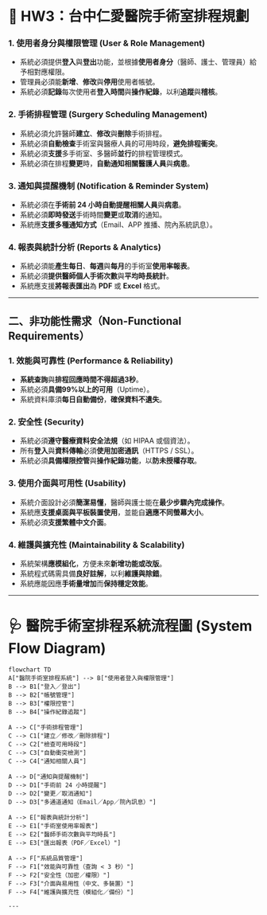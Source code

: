 # 🏥 HW3：台中仁愛醫院手術室排程規劃
### 1. 使用者身分與權限管理 (User & Role Management)
- 系統必須提供**登入**與**登出**功能，並根據**使用者身分**（醫師、護士、管理員）給予相對應權限。  
- 管理員必須能**新增**、**修改**與**停用**使用者帳號。  
- 系統必須**記錄**每次使用者**登入時間**與**操作紀錄**，以利**追蹤**與**稽核**。  

### 2. 手術排程管理 (Surgery Scheduling Management)
- 系統必須允許醫師**建立**、**修改**與**刪除**手術排程。  
- 系統必須**自動檢查**手術室與醫療人員的可用時段，**避免排程衝突**。  
- 系統必須**支援**多手術室、多醫師**並行**的排程管理模式。  
- 系統必須在排程**變更**時，**自動通知相關醫護人員**與**病患**。  

### 3. 通知與提醒機制 (Notification & Reminder System)
- 系統必須在**手術前 24 小時自動提醒相關人員**與**病患**。  
- 系統必須**即時發送**手術時間**變更**或**取消**的通知。  
- 系統應**支援多種通知方式**（Email、APP 推播、院內系統訊息）。  

### 4. 報表與統計分析 (Reports & Analytics)
- 系統必須能**產生每日**、**每週**與**每月**的手術室**使用率報表**。  
- 系統必須**提供醫師個人手術次數**與**平均時長統計**。  
- 系統應支援**將報表匯出**為 **PDF** 或 **Excel** 格式。  

---

## 二、非功能性需求（Non-Functional Requirements）

### 1. 效能與可靠性 (Performance & Reliability)
- **系統查詢**與**排程回應時間不得超過3秒**。  
- 系統必須**具備99%以上的可用**（Uptime）。  
- 系統資料庫須**每日自動備份**，**確保資料不遺失**。  

### 2. 安全性 (Security)
- 系統必須**遵守醫療資料安全法規**（如 HIPAA 或個資法）。  
- 所有**登入**與**資料傳輸**必須**使用加密通訊**（HTTPS / SSL）。  
- 系統必須**具備權限控管**與**操作紀錄功能**，以**防未授權存取**。
  
### 3. 使用介面與可用性 (Usability)
- 系統介面設計必須**簡潔易懂**，醫師與護士能在**最少步驟內完成操作**。  
- 系統應**支援桌面與平板裝置使用**，並能自**適應不同螢幕大小**。  
- 系統必須**支援繁體中文介面**。  

### 4. 維護與擴充性 (Maintainability & Scalability)
- 系統架構**應模組化**，方便未來**新增功能或改版**。  
- 系統程式碼需具備**良好註解**，以利**維護與除錯**。  
- 系統應能因應**手術量增加**而**保持穩定效能**。  

---

# 🩺 醫院手術室排程系統流程圖 (System Flow Diagram)

```mermaid
flowchart TD
A["醫院手術室排程系統"] --> B["使用者登入與權限管理"]
B --> B1["登入／登出"]
B --> B2["帳號管理"]
B --> B3["權限控管"]
B --> B4["操作紀錄追蹤"]

A --> C["手術排程管理"]
C --> C1["建立／修改／刪除排程"]
C --> C2["檢查可用時段"]
C --> C3["自動衝突檢測"]
C --> C4["通知相關人員"]

A --> D["通知與提醒機制"]
D --> D1["手術前 24 小時提醒"]
D --> D2["變更／取消通知"]
D --> D3["多通道通知（Email／App／院內訊息）"]

A --> E["報表與統計分析"]
E --> E1["手術室使用率報表"]
E --> E2["醫師手術次數與平均時長"]
E --> E3["匯出報表（PDF／Excel）"]

A --> F["系統品質管理"]
F --> F1["效能與可靠性（查詢 < 3 秒）"]
F --> F2["安全性（加密／權限）"]
F --> F3["介面與易用性（中文、多裝置）"]
F --> F4["維護與擴充性（模組化／備份）"]

---
